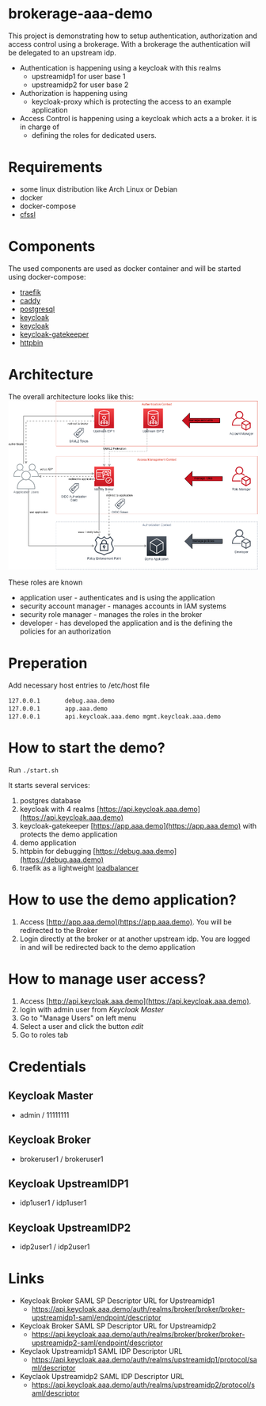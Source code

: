 # brokerage-aaa-demo

This project is demonstrating how to setup authentication, authorization and access control using a brokerage. With a brokerage the authentication will be delegated to an upstream idp.
* Authentication is happening using a keycloak with this realms
  * upstreamidp1 for user base 1
  * upstreamidp2 for user base 2
* Authorization is happening using
  * keycloak-proxy which is protecting the access to an example application
* Access Control is happening using a keycloak which acts a a broker. it is in charge of
  * defining the roles for dedicated users.


# Requirements
* some linux distribution like Arch Linux or Debian
* docker
* docker-compose
* [cfssl](https://github.com/cloudflare/cfssl)


# Components

The used components are used as docker container and will be started using docker-compose:

* [traefik](https://traefik.io)
* [caddy](https://caddyserver.com)
* [postgresql](https://postgresql.org)
* [keycloak](https://keycloak.org)
* [keycloak](https://keycloak.org)
* [keycloak-gatekeeper](https://github.com/keycloak/keycloak-gatekeeper)
* [httpbin](https://httpbin.org)


# Architecture

The overall architecture looks like this:
![Overall Architecture](diagrams/architecture.png)

These roles are known
* application user - authenticates and is using the application
* security account manager - manages accounts in IAM systems
* security role manager - manages the roles in the broker
* developer - has developed the application and is the defining the policies for an authorization




# Preperation

Add necessary host entries to /etc/host file
```
127.0.0.1       debug.aaa.demo
127.0.0.1       app.aaa.demo
127.0.0.1       api.keycloak.aaa.demo mgmt.keycloak.aaa.demo
```

# How to start the demo?

Run `./start.sh`

It starts several services:
1. postgres database
2. keycloak with 4 realms [https://api.keycloak.aaa.demo](https://api.keycloak.aaa.demo)
3. keycloak-gatekeeper [https://app.aaa.demo](https://app.aaa.demo) with protects the demo application
4. demo application
5. httpbin for debugging [https://debug.aaa.demo](https://debug.aaa.demo)
6. traefik as a lightweight [loadbalancer](http://localhost:3000)

# How to use the demo application?

1. Access [http://app.aaa.demo](https://app.aaa.demo). You will be redirected to the Broker
2. Login directly at the broker or at another upstream idp. You are logged in and will be redirected back to the demo application


# How to manage user access?
1. Access [http://api.keycloak.aaa.demo](https://api.keycloak.aaa.demo). 
2. login with admin user from *Keycloak Master*
3. Go to "Manage Users" on left menu
4. Select a user and click the button *edit*
5. Go to roles tab


# Credentials

## Keycloak Master

* admin / 11111111

## Keycloak Broker

* brokeruser1 / brokeruser1

## Keycloak UpstreamIDP1

* idp1user1 / idp1user1

## Keycloak UpstreamIDP2

* idp2user1 / idp2user1


# Links

* Keycloak Broker SAML SP Descriptor URL for Upstreamidp1
  * https://api.keycloak.aaa.demo/auth/realms/broker/broker/broker-upstreamidp1-saml/endpoint/descriptor
* Keycloak Broker SAML SP Descriptor URL for Upstreamidp2
  * https://api.keycloak.aaa.demo/auth/realms/broker/broker/broker-upstreamidp2-saml/endpoint/descriptor
* Keyclaok Upstreamidp1 SAML IDP Descriptor URL
  * https://api.keycloak.aaa.demo/auth/realms/upstreamidp1/protocol/saml/descriptor
* Keyclaok Upstreamidp2 SAML IDP Descriptor URL
  * https://api.keycloak.aaa.demo/auth/realms/upstreamidp2/protocol/saml/descriptor
